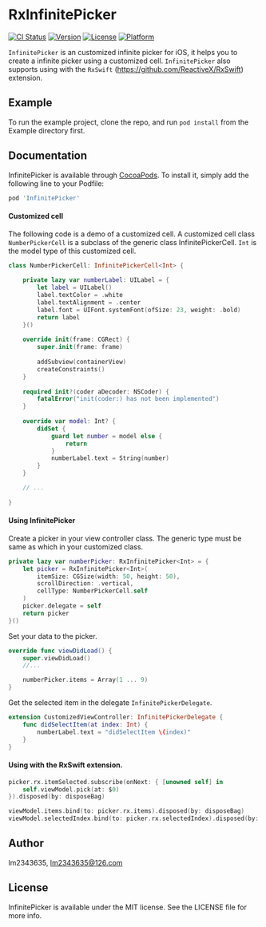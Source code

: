 # RxInfinitePicker

[![CI Status](https://img.shields.io/travis/lm2343635/RxInfinitePicker.svg?style=flat)](https://travis-ci.org/lm2343635/RxInfinitePicker)
[![Version](https://img.shields.io/cocoapods/v/RxInfinitePicker.svg?style=flat)](https://cocoapods.org/pods/RxInfinitePicker)
[![License](https://img.shields.io/cocoapods/l/RxInfinitePicker.svg?style=flat)](https://cocoapods.org/pods/RxInfinitePicker)
[![Platform](https://img.shields.io/cocoapods/p/RxInfinitePicker.svg?style=flat)](https://cocoapods.org/pods/RxInfinitePicker)

`InfinitePicker` is an customized infinite picker for iOS, it helps you to create a infinite picker using a customized cell.
`InfinitePicker` also supports using with the `RxSwift` (https://github.com/ReactiveX/RxSwift) extension.

## Example

To run the example project, clone the repo, and run `pod install` from the Example directory first.

## Documentation

InfinitePicker is available through [CocoaPods](https://cocoapods.org). To install
it, simply add the following line to your Podfile:

```ruby
pod 'InfinitePicker'
```

#### Customized cell

The following code is a demo of a customized cell.
A customized cell class `NumberPickerCell` is a subclass of the generic class InfinitePickerCell.
`Int` is the model type of this customized cell.

```Swift
class NumberPickerCell: InfinitePickerCell<Int> {
    
    private lazy var numberLabel: UILabel = {
        let label = UILabel()
        label.textColor = .white
        label.textAlignment = .center
        label.font = UIFont.systemFont(ofSize: 23, weight: .bold)
        return label
    }()
   	
    override init(frame: CGRect) {
        super.init(frame: frame)
        
        addSubview(containerView)
        createConstraints()
    }
    
    required init?(coder aDecoder: NSCoder) {
        fatalError("init(coder:) has not been implemented")
    }
    
    override var model: Int? {
        didSet {
            guard let number = model else {
                return
            }
            numberLabel.text = String(number)
        }
    }

    // ...
    
}
```

#### Using InfinitePicker

Create a picker in your view controller class.
The generic type must be same as which in your customized class.

```Swift
private lazy var numberPicker: RxInfinitePicker<Int> = {
    let picker = RxInfinitePicker<Int>(
        itemSize: CGSize(width: 50, height: 50),
        scrollDirection: .vertical,
        cellType: NumberPickerCell.self
    )
    picker.delegate = self
    return picker
}()
```

Set your data to the picker. 

```Swift
override func viewDidLoad() {
    super.viewDidLoad()
    //...

    numberPicker.items = Array(1 ... 9)
}
```

Get the selected item in the delegate `InfinitePickerDelegate`.

```Swift
extension CustomizedViewController: InfinitePickerDelegate {
    func didSelectItem(at index: Int) {
        numberLabel.text = "didSelectItem \(index)"
    }
}
```

#### Using with the RxSwift extension.

```Swift
picker.rx.itemSelected.subscribe(onNext: { [unowned self] in
    self.viewModel.pick(at: $0)
}).disposed(by: disposeBag)

viewModel.items.bind(to: picker.rx.items).disposed(by: disposeBag)
viewModel.selectedIndex.bind(to: picker.rx.selectedIndex).disposed(by: disposeBag)
```

## Author

lm2343635, lm2343635@126.com

## License

InfinitePicker is available under the MIT license. See the LICENSE file for more info.
